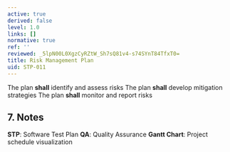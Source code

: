 ```yaml
---
active: true
derived: false
level: 1.0
links: []
normative: true
ref: ''
reviewed: _5lpN00L0XgzCyRZtW_Sh7sQ81v4-s74SYnT84TfxT0=
title: Risk Management Plan
uid: STP-011
---
```


The plan **shall** identify and assess risks
The plan **shall** develop mitigation strategies
The plan **shall** monitor and report risks

## 7. Notes
**STP**: Software Test Plan
**QA**: Quality Assurance
**Gantt Chart**: Project schedule visualization